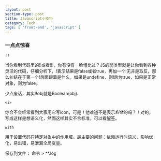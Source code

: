 ```yaml
---
layout: post
section-type: post
title: Javascript小技巧
category: Tech
tags: [ 'front-end', 'javascript' ]
---
```


### 一点点惊喜
`!!`

当你看到代码里的!!或者!!!，你有没有一脸懵比过？JS的弱类型就是让你看到各种灵活的代码，仔细分析下，!表示结果是false或者true，再加一个!无非是取反，那么纠结在于第一个!后面跟着是什么，如果是undefine，则!后为true，如果是正常对象，则为false。

少点废话，其实!!obj就是Boolean(obj).

`<i>`

你会不会经常看到大家用它写icon，可是！他难道不是表示<i>斜体</i>的吗？！对的，写成这样是想语义化，然而这样其实不合标准。可以看[解答](https://www.zhihu.com/question/26880548)。

`with`

用于设置代码在特定对象中的作用域。最主要的问题：依赖运行时语义，影响优化，易出错，易泄漏全局变量。

保存到文件：
命令 > **.log